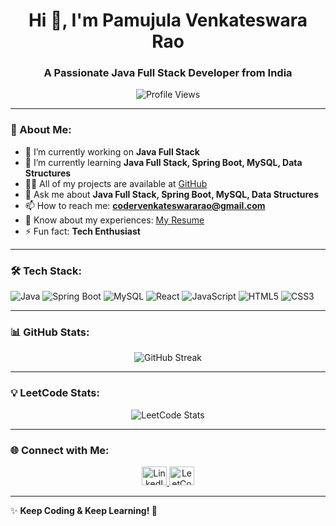 <h1 align="center">Hi 👋, I'm Pamujula Venkateswara Rao</h1>
<h3 align="center">A Passionate Java Full Stack Developer from India</h3>

<p align="center">
  <img src="https://komarev.com/ghpvc/?username=coder-venky&label=Profile%20views&color=0e75b6&style=flat" alt="Profile Views" />
</p>

---

### 🚀 About Me:
- 🔭 I’m currently working on **Java Full Stack**
- 🌱 I’m currently learning **Java Full Stack, Spring Boot, MySQL, Data Structures**
- 👨‍💻 All of my projects are available at [GitHub](https://github.com/coder-Venky)
- 💬 Ask me about **Java Full Stack, Spring Boot, MySQL, Data Structures**
- 📫 How to reach me: **codervenkateswararao@gmail.com**
- 📄 Know about my experiences: [My Resume](https://drive.google.com/file/d/1-BrP9ncMd-e9YfXTqjp4KMQqkWbONwJ1/view?usp=sharing)
- ⚡ Fun fact: **Tech Enthusiast**

---

### 🛠️ Tech Stack:
![Java](https://img.shields.io/badge/Java-ED8B00?style=for-the-badge&logo=java&logoColor=white)
![Spring Boot](https://img.shields.io/badge/Spring%20Boot-6DB33F?style=for-the-badge&logo=spring-boot&logoColor=white)
![MySQL](https://img.shields.io/badge/MySQL-4479A1?style=for-the-badge&logo=mysql&logoColor=white)
![React](https://img.shields.io/badge/React-20232A?style=for-the-badge&logo=react&logoColor=61DAFB)
![JavaScript](https://img.shields.io/badge/JavaScript-F7DF1E?style=for-the-badge&logo=javascript&logoColor=black)
![HTML5](https://img.shields.io/badge/HTML5-E34F26?style=for-the-badge&logo=html5&logoColor=white)
![CSS3](https://img.shields.io/badge/CSS3-1572B6?style=for-the-badge&logo=css3&logoColor=white)

---

### 📊 GitHub Stats:
<p align="center">
  <img src="https://github-readme-streak-stats.herokuapp.com/?user=coder-venky&theme=tokyonight" alt="GitHub Streak"/>
</p>

---

### 💡 LeetCode Stats:
<p align="center">
  <img src="https://leetcard.jacoblin.cool/mr_lonelyguy?theme=dark&font=Montserrat&ext=heatmap" alt="LeetCode Stats" />
</p>

---

### 🌐 Connect with Me:
<p align="center">
  <a href="https://www.linkedin.com/in/venkateswara-rao-750a69255/" target="_blank">
    <img src="https://raw.githubusercontent.com/rahuldkjain/github-profile-readme-generator/master/src/images/icons/Social/linked-in-alt.svg" alt="LinkedIn" height="30" width="40"/>
  </a>
  <a href="https://www.leetcode.com/mr_lonelyguy" target="_blank">
    <img src="https://raw.githubusercontent.com/rahuldkjain/github-profile-readme-generator/master/src/images/icons/Social/leet-code.svg" alt="LeetCode" height="30" width="40"/>
  </a>
</p>

---

✨ **Keep Coding & Keep Learning! 🚀**

